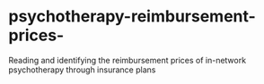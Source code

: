 # psychotherapy-reimbursement-prices-
Reading and identifying the reimbursement prices of in-network psychotherapy through insurance plans
